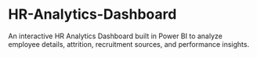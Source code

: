 # HR-Analytics-Dashboard
An interactive HR Analytics Dashboard built in Power BI to analyze employee details, attrition, recruitment sources, and performance insights.
